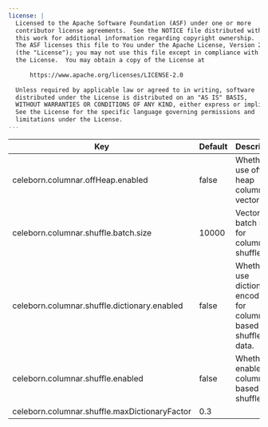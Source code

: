```yaml
---
license: |
  Licensed to the Apache Software Foundation (ASF) under one or more
  contributor license agreements.  See the NOTICE file distributed with
  this work for additional information regarding copyright ownership.
  The ASF licenses this file to You under the Apache License, Version 2.0
  (the "License"); you may not use this file except in compliance with
  the License.  You may obtain a copy of the License at
  
      https://www.apache.org/licenses/LICENSE-2.0
  
  Unless required by applicable law or agreed to in writing, software
  distributed under the License is distributed on an "AS IS" BASIS,
  WITHOUT WARRANTIES OR CONDITIONS OF ANY KIND, either express or implied.
  See the License for the specific language governing permissions and
  limitations under the License.
---
```


<!--begin-include-->
| Key | Default | Description | Since |
| --- | ------- | ----------- | ----- |
| celeborn.columnar.offHeap.enabled | false | Whether to use off heap columnar vector. | 0.2.0 | 
| celeborn.columnar.shuffle.batch.size | 10000 | Vector batch size for columnar shuffle. | 0.2.0 | 
| celeborn.columnar.shuffle.dictionary.enabled | false | Whether to use dictionary encoding for columnar-based shuffle data. | 0.2.0 | 
| celeborn.columnar.shuffle.enabled | false | Whether to enable columnar-based shuffle. | 0.2.0 | 
| celeborn.columnar.shuffle.maxDictionaryFactor | 0.3 |  | 0.2.0 | 
<!--end-include-->
